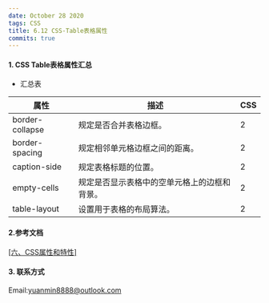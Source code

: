 ```yaml
---
date: October 28 2020
tags: CSS
title: 6.12 CSS-Table表格属性
commits: true
---
```


#### 1. CSS Table表格属性汇总

- 汇总表

| 属性            | 描述                                         | CSS  |
| --------------- | -------------------------------------------- | ---- |
| border-collapse | 规定是否合并表格边框。                       | 2    |
| border-spacing  | 规定相邻单元格边框之间的距离。               | 2    |
| caption-side    | 规定表格标题的位置。                         | 2    |
| empty-cells     | 规定是否显示表格中的空单元格上的边框和背景。 | 2    |
| table-layout    | 设置用于表格的布局算法。                     | 2    |

#### 2.参考文档

[[六、CSS属性和特性]](https://web-dolphin.github.io/2020/10/28/CSS/Tutorial/%E5%85%AD%E3%80%81CSS%20%E5%B1%9E%E6%80%A7%E5%92%8C%E7%89%B9%E6%80%A7/)

#### 3. 联系方式

Email:yuanmin8888@outlook.com
